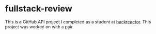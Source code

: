 # fullstack-review
This is a GitHub API project I completed as a student at [hackreactor](http://hackreactor.com). This project was worked on with a pair.
